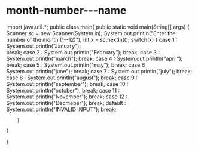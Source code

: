 # month-number---name
import java.util.*;
public class main{
        public static void main(String[] args) {
        Scanner sc = new Scanner(System.in);
        System.out.println("Enter the number of the month (1--12)");
       int x = sc.nextInt();
        switch(x)
        {
            case 1 :
            System.out.println("January");   
            break;
            case 2 :
            System.out.println("February");
            break;
            case 3 :
            System.out.println("march");
            break;
            case 4 :
            System.out.println("april");
            break;
            case 5 :
            System.out.println("may");
            break;
            case 6 :
            System.out.println("june");
            break;
            case 7 :
            System.out.println("july");
            break;
            case 8 :
            System.out.println("august");
            break;
            case 9 :
            System.out.println("september");
            break;
            case 10 :
            System.out.println("october");
            break;
            case 11 :
            System.out.println("November");
            break;
            case 12 :
            System.out.println("Decmeber");
            break;
            default :
            System.out.println("INVALID INPUT");
            break;

        }

    }
}  
